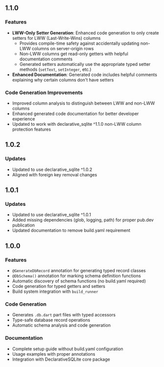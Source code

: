## 1.1.0

### Features
- **LWW-Only Setter Generation**: Enhanced code generation to only create setters for LWW (Last-Write-Wins) columns
  - Provides compile-time safety against accidentally updating non-LWW columns on server-origin rows
  - Non-LWW columns get read-only getters with helpful documentation comments
  - Generated setters automatically use the appropriate typed setter methods (`setText`, `setInteger`, etc.)
- **Enhanced Documentation**: Generated code includes helpful comments explaining why certain columns don't have setters

### Code Generation Improvements
- Improved column analysis to distinguish between LWW and non-LWW columns
- Enhanced generated code documentation for better developer experience
- Updated to work with declarative_sqlite ^1.1.0 non-LWW column protection features

## 1.0.2

### Updates
- Updated to use declarative_sqlite ^1.0.2
- Aligned with foreign key removal changes

## 1.0.1

### Updates
- Updated to use declarative_sqlite ^1.0.1
- Added missing dependencies (glob, logging, path) for proper pub.dev publication
- Updated documentation to remove build.yaml requirement

## 1.0.0

### Features
- `@GenerateDbRecord` annotation for generating typed record classes
- `@DbSchema()` annotation for marking schema definition functions
- Automatic discovery of schema functions (no build.yaml required)
- Code generation for typed getters and setters
- Build system integration with `build_runner`

### Code Generation
- Generates `.db.dart` part files with typed accessors
- Type-safe database record operations
- Automatic schema analysis and code generation

### Documentation
- Complete setup guide without build.yaml configuration
- Usage examples with proper annotations
- Integration with DeclarativeSQLite core package